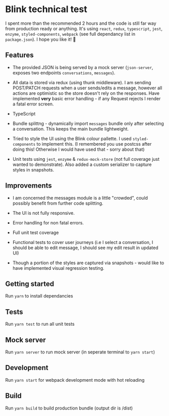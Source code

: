 # Blink technical test 

I spent more than the recommended 2 hours and the code is still far way from production ready or anything. It's using `react`, `redux`, `typescript`, `jest`, `enzyme`, `styled-components`, `webpack` (see full dependancy list in `package.json`). I hope you like it! 🤞

## Features

- The provided JSON is being served by a mock server (`json-server`, exposes two endpoints `conversations`, `messages`). 

- All data is stored via redux (using thunk middleware). I am sending POST/PATCH requests when a user sends/edits a message, however all actions are optimistic so the store doesn't rely on the responses. Have implemented **very** basic error handling - if any Request rejects I render a fatal error screen.

- TypeScript

- Bundle splittng - dynamically import `messages` bundle only after selecting a conversation. This keeps the main bundle lightweight.

- Tried to style the UI using the Blink colour pallette. I used `styled-components` to implement this. (I remembered you use postcss after doing this! Otherwise I would have used that - sorry about that)

- Unit tests using `jest`, `enzyme` & `redux-mock-store` (not full coverage just wanted to demonstrate). Also added a custom serializer to capture styles in snapshots.

## Improvements

- I am concerned the messages module is a little "crowded", could possibly benefit from further code splitting.

- The UI is not fully responsive.

- Error handling for non fatal errors.

- Full unit test coverage

- Functional tests to cover user journeys (i.e I select a conversation, I should be able to edit message, I should see my edit result in updated UI)

- Though a portion of the styles are captured via snapshots - would like to have implemented visual regression testing.

## Getting started
Run `yarn` to install dependancies

## Tests
Run `yarn test` to run all unit tests

## Mock server
Run `yarn server` to run mock server (in seperate terminal to `yarn start`)

## Development
Run `yarn start` for webpack development mode with hot reloading

## Build
Run `yarn build` to build production bundle (output dir is /dist)
